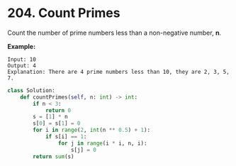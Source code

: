 # 204. Count Primes

Count the number of prime numbers less than a non-negative number, **n**.

**Example:**

```text
Input: 10
Output: 4
Explanation: There are 4 prime numbers less than 10, they are 2, 3, 5, 7.
```

```python
class Solution:
    def countPrimes(self, n: int) -> int:
        if n < 3:
            return 0
        s = [1] * n
        s[0] = s[1] = 0
        for i in range(2, int(n ** 0.5) + 1):
            if s[i] == 1:
                for j in range(i * i, n, i):
                    s[j] = 0
        return sum(s)
```

